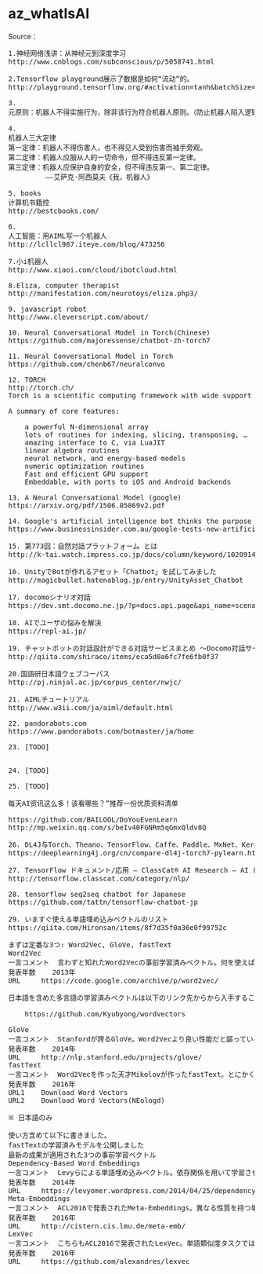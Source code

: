 # az_whatIsAI

Source：
<pre>
1.神经网络浅讲：从神经元到深度学习
http://www.cnblogs.com/subconscious/p/5058741.html

2.Tensorflow playground展示了数据是如何“流动”的。
http://playground.tensorflow.org/#activation=tanh&batchSize=10&dataset=circle&regDataset=reg-gauss&learningRate=0.03&regularizationRate=0&noise=0&networkShape=4,2&seed=0.25784&showTestData=false&discretize=false&percTrainData=50&x=true&y=true&xTimesY=false&xSquared=false&ySquared=false&cosX=false&sinX=false&cosY=false&sinY=false&collectStats=false&problem=regression&initZero=false&hideText=false

3.
元原则：机器人不得实施行为，除非该行为符合机器人原则。（防止机器人陷入逻辑两难困境而当机）第零原则：机器人不得伤害人类整体，或者因不作为致使人类整体受到伤害。第一原则：除非违反高阶原则，机器人不得伤害人类个体，或者因不作为致使人类个体受到伤害。第二原则：机器人必须服从人类的命令，除非该命令与高阶原则抵触。机器人必须服从上级机器人的命令，除非该命令与高阶原则抵触。（处理机器人之间的命令传递问题）第三原则：如不与高阶原则抵触，机器人必须保护上级机器人和自己之存在。第四原则：除非违反高阶原则，机器人必须执行内置程序赋予的职能。（处理机器人在没有收到命令情况下的行为）繁殖原则：机器人不得参与机器人的设计和制造，除非新机器人的行为符合机器人原则。（防止机器人通过设计制造无原则机器人而打破机器人原则）

4.
机器人三大定律
第一定律：机器人不得伤害人，也不得见人受到伤害而袖手旁观。
第二定律：机器人应服从人的一切命令，但不得违反第一定律。
第三定律：机器人应保护自身的安全，但不得违反第一、第二定律。
         ——艾萨克·阿西莫夫《我，机器人》

5. books
计算机书籍控
http://bestcbooks.com/

6.
人工智能：用AIML写一个机器人
http://lcllcl987.iteye.com/blog/473256

7.小i机器人
http://www.xiaoi.com/cloud/ibotcloud.html

8.Eliza, computer therapist
http://manifestation.com/neurotoys/eliza.php3/

9. javascript robot
http://www.cleverscript.com/about/

10. Neural Conversational Model in Torch(Chinese)
https://github.com/majoressense/chatbot-zh-torch7

11. Neural Conversational Model in Torch
https://github.com/chenb67/neuralconvo

12. TORCH
http://torch.ch/
Torch is a scientific computing framework with wide support for machine learning algorithms that puts GPUs first. It is easy to use and efficient, thanks to an easy and fast scripting language, LuaJIT, and an underlying C/CUDA implementation.

A summary of core features:

    a powerful N-dimensional array
    lots of routines for indexing, slicing, transposing, …
    amazing interface to C, via LuaJIT
    linear algebra routines
    neural network, and energy-based models
    numeric optimization routines
    Fast and efficient GPU support
    Embeddable, with ports to iOS and Android backends

13. A Neural Conversational Model (google)
https://arxiv.org/pdf/1506.05869v2.pdf

14. Google's artificial intelligence bot thinks the purpose of life is 'to live forever'
https://www.businessinsider.com.au/google-tests-new-artificial-intelligence-chatbot-2015-6

15. 第773回：自然対話プラットフォーム とは
http://k-tai.watch.impress.co.jp/docs/column/keyword/1020914.html

16. UnityでBotが作れるアセット「Chatbot」を試してみました
http://magicbullet.hatenablog.jp/entry/UnityAsset_Chatbot

17. docomoシナリオ対話
https://dev.smt.docomo.ne.jp/?p=docs.api.page&api_name=scenario_dialogue&p_name=api_usage_scenario

18. AIでユーザの悩みを解決
https://repl-ai.jp/

19. チャットボットの対話設計ができる対話サービスまとめ 〜Docomo対話サービスからAmazon Lexまで〜
http://qiita.com/shiraco/items/eca5d0a6fc7fe6fb0f37

20.国語研日本語ウェブコーパス
http://pj.ninjal.ac.jp/corpus_center/nwjc/

21. AIMLチュートリアル
http://www.w3ii.com/ja/aiml/default.html

22. pandorabots.com
https://www.pandorabots.com/botmaster/ja/home

23. [TODO]


24. [TODO]

25. [TODO]

每天AI资讯这么多！该看哪些？”推荐一份优质资料清单

https://github.com/BAILOOL/DoYouEvenLearn
http://mp.weixin.qq.com/s/beIv40FGNRm5qGmxQldv8Q

26. DL4J与Torch、Theano、TensorFlow、Caffe、Paddle、MxNet、Keras 和 CNTK的比较
https://deeplearning4j.org/cn/compare-dl4j-torch7-pylearn.html

27. TensorFlow ドキュメント/応用 – ClassCat® AI Research – AI ビジネス導入コンサルティング
http://tensorflow.classcat.com/category/nlp/

28. tensorflow seq2seq chatbot for Japanese
https://github.com/tattn/tensorflow-chatbot-jp

29. いますぐ使える単語埋め込みベクトルのリスト
https://qiita.com/Hironsan/items/8f7d35f0a36e0f99752c

まずは定番な3つ: Word2Vec, GloVe, fastText
Word2Vec
一言コメント 	言わずと知れたWord2Vecの事前学習済みベクトル。何を使えばいいのかわからないならこれを使っておけば間違いはない。
発表年数 	2013年
URL 	https://code.google.com/archive/p/word2vec/

日本語を含めた多言語の学習済みベクトルは以下のリンク先からから入手することができる:

    https://github.com/Kyubyong/wordvectors

GloVe
一言コメント 	Stanfordが誇るGloVe。Word2Vecより良い性能だと謳っている。グローバルな行列分解のモデルとlocal context windowのモデルを組み合わせてよい単語ベクトルを学習した。
発表年数 	2014年
URL 	http://nlp.stanford.edu/projects/glove/
fastText
一言コメント 	Word2Vecを作った天才Mikolovが作ったfastText。とにかく学習が早い。形態素を考慮するために各単語を文字ngramで表現し、それらのベクトル表現を学習している。
発表年数 	2016年
URL1 	Download Word Vectors
URL2 	Download Word Vectors(NEologd)

※ 日本語のみ

使い方含めて以下に書きました。
fastTextの学習済みモデルを公開しました
最新の成果が適用された3つの事前学習ベクトル
Dependency-Based Word Embeddings
一言コメント 	Levyらによる単語埋め込みベクトル。依存関係を用いて学習させたことで、syntacticなタスクに強くなった。syntacticなタスクに使いたい場合はこれがいいかも。
発表年数 	2014年
URL 	https://levyomer.wordpress.com/2014/04/25/dependency-based-word-embeddings/
Meta-Embeddings
一言コメント 	ACL2016で発表されたMeta-Embeddings。異なる性質を持つ単語埋め込みベクトルの集合を組み合わせて、より良いベクトル(meta embedding)を得ることに成功した。ベクトル集合を組み合わせることでボキャブラリのカバレッジをあげられることがメリット。
発表年数 	2016年
URL 	http://cistern.cis.lmu.de/meta-emb/
LexVec
一言コメント 	こちらもACL2016で発表されたLexVec。単語類似度タスクではいくつかの評価セットにおいてWord2Vecを上回る結果を残している。
発表年数 	2016年
URL 	https://github.com/alexandres/lexvec

</pre>
